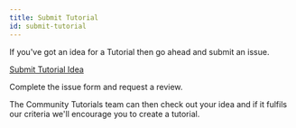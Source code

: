 ```yaml
---
title: Submit Tutorial
id: submit-tutorial
---
```


If you've got an idea for a Tutorial then go ahead and submit an issue. 

[Submit Tutorial Idea](https://github.com/Ankr-network/ankr-docs/issues/new?assignees=&labels=&template=propose-new-content.md&title=)

Complete the issue form and request a review.

The Community Tutorials team can then check out your idea and if it fulfils our criteria we'll encourage you to create a tutorial.








